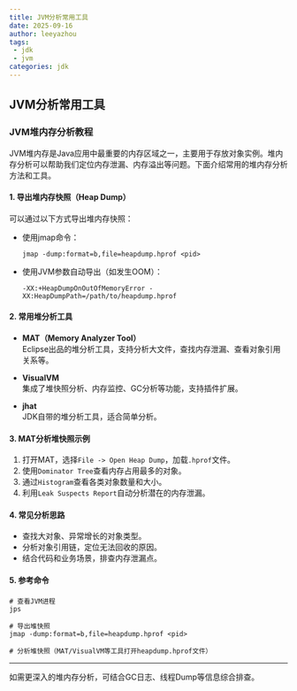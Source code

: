 ```yaml
---
title: JVM分析常用工具
date: 2025-09-16
author: leeyazhou
tags:
 - jdk
 - jvm
categories: jdk
---
```


## JVM分析常用工具

### JVM堆内存分析教程

JVM堆内存是Java应用中最重要的内存区域之一，主要用于存放对象实例。堆内存分析可以帮助我们定位内存泄漏、内存溢出等问题。下面介绍常用的堆内存分析方法和工具。

#### 1. 导出堆内存快照（Heap Dump）

可以通过以下方式导出堆内存快照：

- 使用jmap命令：
  
  ```shell
  jmap -dump:format=b,file=heapdump.hprof <pid>
  ```

- 使用JVM参数自动导出（如发生OOM）：
  
  ```shell
  -XX:+HeapDumpOnOutOfMemoryError -XX:HeapDumpPath=/path/to/heapdump.hprof
  ```

#### 2. 常用堆分析工具

- **MAT（Memory Analyzer Tool）**  
  Eclipse出品的堆分析工具，支持分析大文件，查找内存泄漏、查看对象引用关系等。

- **VisualVM**  
  集成了堆快照分析、内存监控、GC分析等功能，支持插件扩展。

- **jhat**  
  JDK自带的堆分析工具，适合简单分析。

#### 3. MAT分析堆快照示例

1. 打开MAT，选择`File -> Open Heap Dump`，加载`.hprof`文件。
2. 使用`Dominator Tree`查看内存占用最多的对象。
3. 通过`Histogram`查看各类对象数量和大小。
4. 利用`Leak Suspects Report`自动分析潜在的内存泄漏。

#### 4. 常见分析思路

- 查找大对象、异常增长的对象类型。
- 分析对象引用链，定位无法回收的原因。
- 结合代码和业务场景，排查内存泄漏点。

#### 5. 参考命令

```shell
# 查看JVM进程
jps

# 导出堆快照
jmap -dump:format=b,file=heapdump.hprof <pid>

# 分析堆快照（MAT/VisualVM等工具打开heapdump.hprof文件）
```

---

如需更深入的堆内存分析，可结合GC日志、线程Dump等信息综合排查。